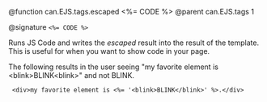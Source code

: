 @function can.EJS.tags.escaped <%= CODE %>
@parent can.EJS.tags 1


@signature `<%= CODE %>`

Runs JS Code and writes the _escaped_ result into the result of the template. This is useful for when you want to show code in your page.

The following results in the user seeing "my favorite element is &lt;blink>BLINK&lt;blink>" and not
<blink>BLINK</blink>.

     <div>my favorite element is <%= '<blink>BLINK</blink>' %>.</div>
